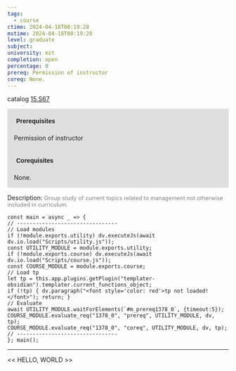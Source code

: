 ```yaml
---
tags:
  - course
ctime: 2024-04-18T00:19:28
mstime: 2024-04-18T00:19:28
level: graduate
subject: 
university: mit
completion: open
percentage: 0
prereq: Permission of instructor
coreq: None.
---
```


catalog [15.S67](http://student.mit.edu/catalog/m15c.html#15.S67)

<span style="display: block; padding: 15px; background-color: rgb(100, 100, 100, 0.2);"><font id="m_prereq1378_0" style="display: block; font-family: Arial, sans-serif; font-weight: bold; padding: 5px">Prerequisites</font><br><span id="prereq1378_0">Permission of instructor</span></span>
<span style="display: block; padding: 15px; background-color: rgb(100, 100, 100, 0.2);"><font id="m_coreq1378_0" style="display: block; font-family: Arial, sans-serif; font-weight: bold; padding: 5px">Corequisites</font><br><span id="coreq1378_0">None.</span></span>

<font style="">Description:</font>
<font style="color: grey; font-size: 0.8rem;">Group study of current topics related to management not otherwise included in curriculum.</font>

```dataviewjs
const main = async _ => {
// --------------------------------
// Load modules
if (!module.exports.utility) dv.executeJs(await dv.io.load("Scripts/utility.js"));
const UTILITY_MODULE = module.exports.utility;
if (!module.exports.course) dv.executeJs(await dv.io.load("Scripts/course.js"));
const COURSE_MODULE = module.exports.course;
// Load tp
let tp = this.app.plugins.getPlugin("templater-obsidian").templater.current_functions_object;
if (!tp) { dv.paragraph("<font style='color: red'>tp not loaded!</font>"); return; }
// Evaluate
await UTILITY_MODULE.waitForElements(`#m_prereq1378_0`, {timeout:5});
COURSE_MODULE.evaluate_req("1378_0", "prereq", UTILITY_MODULE, dv, tp);
COURSE_MODULE.evaluate_req("1378_0", "coreq", UTILITY_MODULE, dv, tp);
// --------------------------------
}; main();
```

---

<< HELLO, WORLD >>
